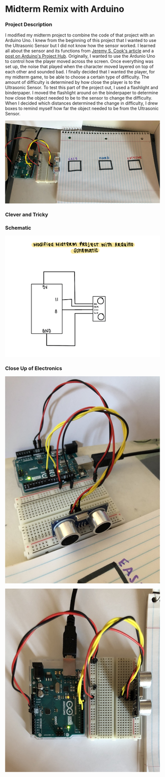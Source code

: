 # Midterm Remix with Arduino

### Project Description

I modified my midterm project to combine the code of that project with an Arduino Uno. I knew from the beginning of this project that I wanted to use the Ultrasonic Sensor but I did not know how the sensor worked. I learned all about the sensor and its functions from [Jeremy S. Cook's article](https://www.arrow.com/en/research-and-events/articles/ultrasonic-sensors-how-they-work-and-how-to-use-them-with-arduino#:~:text=Ultrasonic%20sensors%20work%20by%20emitting,return%20after%20hitting%20an%20object.) and a [post on Arduino's Project Hub](https://create.arduino.cc/projecthub/MisterBotBreak/how-to-use-an-ultrasonic-sensor-181cee). Originally, I wanted to use the Ardunio Uno to control how the player moved across the screen. Once everything was set up, the noise that played when the character moved layered on top of each other and sounded bad. I finally decided that I wanted the player, for my midterm game, to be able to choose a certain type of difficulty. The amount of difficulty is determined by how close the player is to the Ultrasonic Sensor. To test this part of the project out, I used a flashlight and binderpaper. I moved the flashlight around on the binderpaper to determine how close the object needed to be to the sensor to change the difficulty. When I decided which distances determined the change in difficulty, I drew boxes to remind myself how far the object needed to be from the Ultrasonic Sensor. 

![](https://github.com/Megan-J/IntroductionToInteractiveMedia/blob/master/July%2029/MidtermRemix1.JPG)

### Clever and Tricky



### Schematic

![](https://github.com/Megan-J/IntroductionToInteractiveMedia/blob/master/July%2029/Schematic.jpg)

### Close Up of Electronics

![](https://github.com/Megan-J/IntroductionToInteractiveMedia/blob/master/July%2029/MidtermRemix2.JPG)

![](https://github.com/Megan-J/IntroductionToInteractiveMedia/blob/master/July%2029/MidtermRemix3.jpg)
